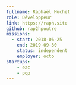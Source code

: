 ```yaml
---
fullname: Raphaël Huchet
role: Développeur
link: https://raph.site
github: rap2hpoutre
missions:
  - start: 2018-06-25
    end: 2019-09-30
    status: independent
    employer: octo
startups:
    - eac
    - pop
---
```

